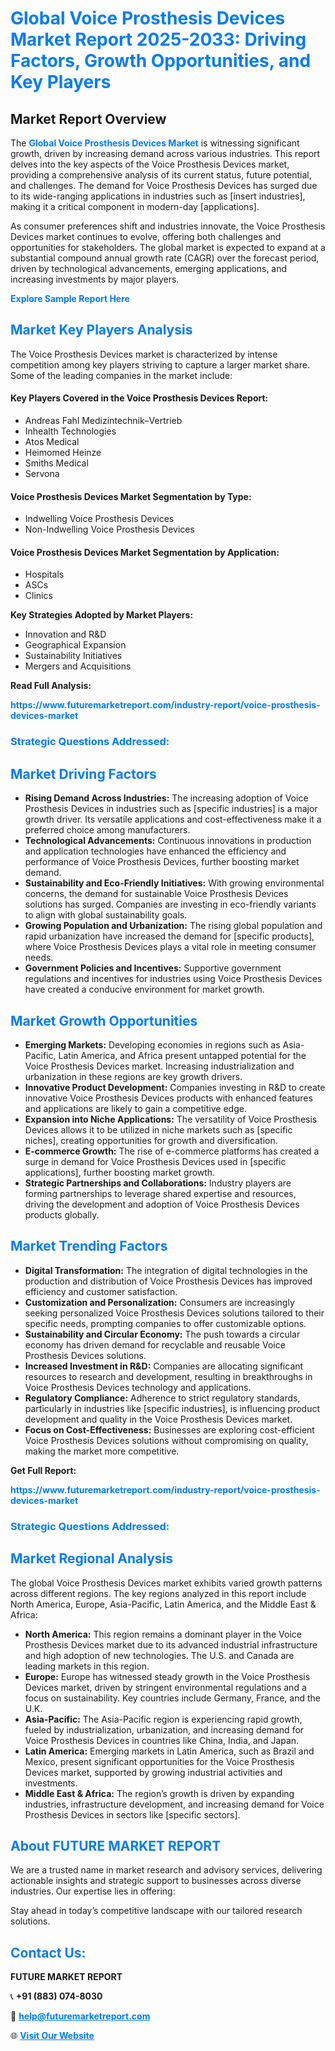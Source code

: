 <h1 style="color: #007BFF;">Global Voice Prosthesis Devices Market Report 2025-2033: Driving Factors, Growth Opportunities, and Key Players</h1>

<section id="overview">
<h2>Market Report Overview</h2>
<p>The <a href="https://www.futuremarketreport.com/industry-report/voice-prosthesis-devices-market" style="color: #007BFF; text-decoration: none;"><strong>Global Voice Prosthesis Devices Market</strong></a> is witnessing significant growth, driven by increasing demand across various industries. This report delves into the key aspects of the Voice Prosthesis Devices market, providing a comprehensive analysis of its current status, future potential, and challenges. The demand for Voice Prosthesis Devices has surged due to its wide-ranging applications in industries such as [insert industries], making it a critical component in modern-day [applications].</p>
<p>As consumer preferences shift and industries innovate, the Voice Prosthesis Devices market continues to evolve, offering both challenges and opportunities for stakeholders. The global market is expected to expand at a substantial compound annual growth rate (CAGR) over the forecast period, driven by technological advancements, emerging applications, and increasing investments by major players.</p>
</section>

<section id="overview">
<p><a href="https://www.futuremarketreport.com/request-sample/reportId=82779" style="color: #007BFF; text-decoration: none;"><strong>Explore Sample Report Here</strong></a></p>
</section>

<section id="key-players">
<h2 style="color: #007BFF;">Market Key Players Analysis</h2>
<p>The Voice Prosthesis Devices market is characterized by intense competition among key players striving to capture a larger market share. Some of the leading companies in the market include:</p>
<h4>Key Players Covered in the Voice Prosthesis Devices Report:</h4>
<ul><li>Andreas Fahl Medizintechnik–Vertrieb</li><li>Inhealth Technologies</li><li>Atos Medical</li><li>Heimomed Heinze</li><li>Smiths Medical</li><li>Servona</li></ul>
<h4>Voice Prosthesis Devices Market Segmentation by Type:</h4>
<ul><li>Indwelling Voice Prosthesis Devices</li><li>Non-Indwelling Voice Prosthesis Devices</li></ul>

<h4>Voice Prosthesis Devices Market Segmentation by Application:</h4>
<ul><li>Hospitals</li><li>ASCs</li><li>Clinics</li></ul>
<p><strong>Key Strategies Adopted by Market Players:</strong></p>
<ul>
<li>Innovation and R&D</li>
<li>Geographical Expansion</li>
<li>Sustainability Initiatives</li>
<li>Mergers and Acquisitions</li>
</ul>
</section>

<section>
<p><strong>Read Full Analysis: </strong></p><a href="https://www.futuremarketreport.com/industry-report/voice-prosthesis-devices-market" style="color: #007BFF; text-decoration: none;"><strong>https://www.futuremarketreport.com/industry-report/voice-prosthesis-devices-market</strong></a>
<h3 style="color: #007BFF;">Strategic Questions Addressed:</h3>
</section>

<section id="driving-factors">
<h2 style="color: #007BFF;">Market Driving Factors</h2>
<ul>
<li><strong>Rising Demand Across Industries:</strong> The increasing adoption of Voice Prosthesis Devices in industries such as [specific industries] is a major growth driver. Its versatile applications and cost-effectiveness make it a preferred choice among manufacturers.</li>
<li><strong>Technological Advancements:</strong> Continuous innovations in production and application technologies have enhanced the efficiency and performance of Voice Prosthesis Devices, further boosting market demand.</li>
<li><strong>Sustainability and Eco-Friendly Initiatives:</strong> With growing environmental concerns, the demand for sustainable Voice Prosthesis Devices solutions has surged. Companies are investing in eco-friendly variants to align with global sustainability goals.</li>
<li><strong>Growing Population and Urbanization:</strong> The rising global population and rapid urbanization have increased the demand for [specific products], where Voice Prosthesis Devices plays a vital role in meeting consumer needs.</li>
<li><strong>Government Policies and Incentives:</strong> Supportive government regulations and incentives for industries using Voice Prosthesis Devices have created a conducive environment for market growth.</li>
</ul>
</section>

<section id="growth-opportunities">
<h2 style="color: #007BFF;">Market Growth Opportunities</h2>
<ul>
<li><strong>Emerging Markets:</strong> Developing economies in regions such as Asia-Pacific, Latin America, and Africa present untapped potential for the Voice Prosthesis Devices market. Increasing industrialization and urbanization in these regions are key growth drivers.</li>
<li><strong>Innovative Product Development:</strong> Companies investing in R&D to create innovative Voice Prosthesis Devices products with enhanced features and applications are likely to gain a competitive edge.</li>
<li><strong>Expansion into Niche Applications:</strong> The versatility of Voice Prosthesis Devices allows it to be utilized in niche markets such as [specific niches], creating opportunities for growth and diversification.</li>
<li><strong>E-commerce Growth:</strong> The rise of e-commerce platforms has created a surge in demand for Voice Prosthesis Devices used in [specific applications], further boosting market growth.</li>
<li><strong>Strategic Partnerships and Collaborations:</strong> Industry players are forming partnerships to leverage shared expertise and resources, driving the development and adoption of Voice Prosthesis Devices products globally.</li>
</ul>
</section>

<section id="trending-factors">
<h2 style="color: #007BFF;">Market Trending Factors</h2>
<ul>
<li><strong>Digital Transformation:</strong> The integration of digital technologies in the production and distribution of Voice Prosthesis Devices has improved efficiency and customer satisfaction.</li>
<li><strong>Customization and Personalization:</strong> Consumers are increasingly seeking personalized Voice Prosthesis Devices solutions tailored to their specific needs, prompting companies to offer customizable options.</li>
<li><strong>Sustainability and Circular Economy:</strong> The push towards a circular economy has driven demand for recyclable and reusable Voice Prosthesis Devices solutions.</li>
<li><strong>Increased Investment in R&D:</strong> Companies are allocating significant resources to research and development, resulting in breakthroughs in Voice Prosthesis Devices technology and applications.</li>
<li><strong>Regulatory Compliance:</strong> Adherence to strict regulatory standards, particularly in industries like [specific industries], is influencing product development and quality in the Voice Prosthesis Devices market.</li>
<li><strong>Focus on Cost-Effectiveness:</strong> Businesses are exploring cost-efficient Voice Prosthesis Devices solutions without compromising on quality, making the market more competitive.</li>
</ul>
</section>

<section>
<p><strong>Get Full Report: </strong></p><a href="https://www.futuremarketreport.com/industry-report/voice-prosthesis-devices-market" style="color: #007BFF; text-decoration: none;"><strong>https://www.futuremarketreport.com/industry-report/voice-prosthesis-devices-market</strong></a>
<h3 style="color: #007BFF;">Strategic Questions Addressed:</h3>
</section>


<section id="regional-analysis">
<h2 style="color: #007BFF;">Market Regional Analysis</h2>
<p>The global Voice Prosthesis Devices market exhibits varied growth patterns across different regions. The key regions analyzed in this report include North America, Europe, Asia-Pacific, Latin America, and the Middle East & Africa:</p>
<ul>
<li><strong>North America:</strong> This region remains a dominant player in the Voice Prosthesis Devices market due to its advanced industrial infrastructure and high adoption of new technologies. The U.S. and Canada are leading markets in this region.</li>
<li><strong>Europe:</strong> Europe has witnessed steady growth in the Voice Prosthesis Devices market, driven by stringent environmental regulations and a focus on sustainability. Key countries include Germany, France, and the U.K.</li>
<li><strong>Asia-Pacific:</strong> The Asia-Pacific region is experiencing rapid growth, fueled by industrialization, urbanization, and increasing demand for Voice Prosthesis Devices in countries like China, India, and Japan.</li>
<li><strong>Latin America:</strong> Emerging markets in Latin America, such as Brazil and Mexico, present significant opportunities for the Voice Prosthesis Devices market, supported by growing industrial activities and investments.</li>
<li><strong>Middle East & Africa:</strong> The region’s growth is driven by expanding industries, infrastructure development, and increasing demand for Voice Prosthesis Devices in sectors like [specific sectors].</li>
</ul>
</section>

<footer>
<h2 style="color: #007BFF;">About FUTURE MARKET REPORT</h2>
<p>We are a trusted name in market research and advisory services, delivering actionable insights and strategic support to businesses across diverse industries. Our expertise lies in offering:</p>

<p>Stay ahead in today’s competitive landscape with our tailored research solutions.</p>

<h2 style="color: #007BFF;">Contact Us:</h2>
<p><strong>FUTURE MARKET REPORT</strong></p>
<p>📞 <strong>+91 (883) 074-8030</strong></p>
<p>📧 <strong><a href="mailto:help@futuremarketreport.com" style="color: #007BFF;">help@futuremarketreport.com</a></strong></p>
<p>🌐 <strong><a href="https://www.futuremarketreport.com/" style="color: #007BFF;">Visit Our Website</a></strong></p>
</footer>